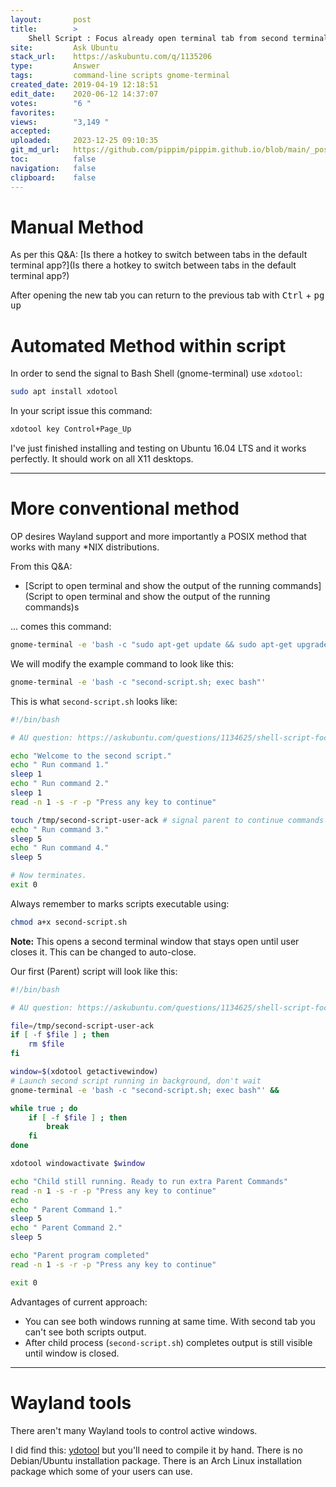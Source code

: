 ```yaml
---
layout:       post
title:        >
    Shell Script : Focus already open terminal tab from second terminal tab
site:         Ask Ubuntu
stack_url:    https://askubuntu.com/q/1135206
type:         Answer
tags:         command-line scripts gnome-terminal
created_date: 2019-04-19 12:18:51
edit_date:    2020-06-12 14:37:07
votes:        "6 "
favorites:    
views:        "3,149 "
accepted:     
uploaded:     2023-12-25 09:10:35
git_md_url:   https://github.com/pippim/pippim.github.io/blob/main/_posts/2019/2019-04-19-Shell-Script-_-Focus-already-open-terminal-tab-from-second-terminal-tab.md
toc:          false
navigation:   false
clipboard:    false
---
```


# Manual Method



As per this Q&A: [Is there a hotkey to switch between tabs in the default terminal app?](Is there a hotkey to switch between tabs in the default terminal app?)

After opening the new tab you can return to the previous tab with <kbd>Ctrl</kbd> + <kbd>pg up</kbd>

# Automated Method within script

In order to send the signal to Bash Shell (gnome-terminal) use 
`xdotool`:

``` bash
sudo apt install xdotool
```

In your script issue this command:

``` bash
xdotool key Control+Page_Up
```

I've just finished installing and testing on Ubuntu 16.04 LTS and it works perfectly. It should work on all X11 desktops.


----------


# More conventional method

OP desires Wayland support and more importantly a POSIX method that works with many *NIX distributions.

From this Q&A:

- [Script to open terminal and show the output of the running commands](Script to open terminal and show the output of the running commands)s 

... comes this command:

``` bash
gnome-terminal -e 'bash -c "sudo apt-get update && sudo apt-get upgrade && sudo apt-get dist-upgrade; exec bash"'
```

We will modify the example command to look like this:

``` bash
gnome-terminal -e 'bash -c "second-script.sh; exec bash"'
```

This is what `second-script.sh` looks like:

``` bash
#!/bin/bash

# AU question: https://askubuntu.com/questions/1134625/shell-script-focus-already-open-terminal-tab-from-second-terminal-tab/1135206#1135209

echo "Welcome to the second script."
echo " Run command 1."
sleep 1
echo " Run command 2."
sleep 1
read -n 1 -s -r -p "Press any key to continue"

touch /tmp/second-script-user-ack # signal parent to continue commands there
echo " Run command 3."
sleep 5
echo " Run command 4."
sleep 5

# Now terminates.
exit 0
```

Always remember to marks scripts executable using:

``` bash
chmod a+x second-script.sh
```

**Note:** This opens a second terminal window that stays open until user closes it. This can be changed to auto-close.

Our first (Parent) script will look like this:

``` bash
#!/bin/bash

# AU question: https://askubuntu.com/questions/1134625/shell-script-focus-already-open-terminal-tab-from-second-terminal-tab/1135206#1135209

file=/tmp/second-script-user-ack
if [ -f $file ] ; then
    rm $file
fi

window=$(xdotool getactivewindow)
# Launch second script running in background, don't wait
gnome-terminal -e 'bash -c "second-script.sh; exec bash"' &&

while true ; do
    if [ -f $file ] ; then
        break
    fi
done

xdotool windowactivate $window

echo "Child still running. Ready to run extra Parent Commands"
read -n 1 -s -r -p "Press any key to continue"
echo
echo " Parent Command 1."
sleep 5
echo " Parent Command 2."
sleep 5

echo "Parent program completed"
read -n 1 -s -r -p "Press any key to continue"

exit 0
```

Advantages of current approach:

- You can see both windows running at same time. With second tab you can't see both scripts output.
- After child process (`second-script.sh`) completes output is still visible until window is closed.


----------

# Wayland tools

There aren't many Wayland tools to control active windows.

I did find this: [ydotool][1] but you'll need to compile it by hand. There is no Debian/Ubuntu installation package. There is an Arch Linux installation package which some of your users can use.


  [1]: https://github.com/ReimuNotMoe/ydotool
